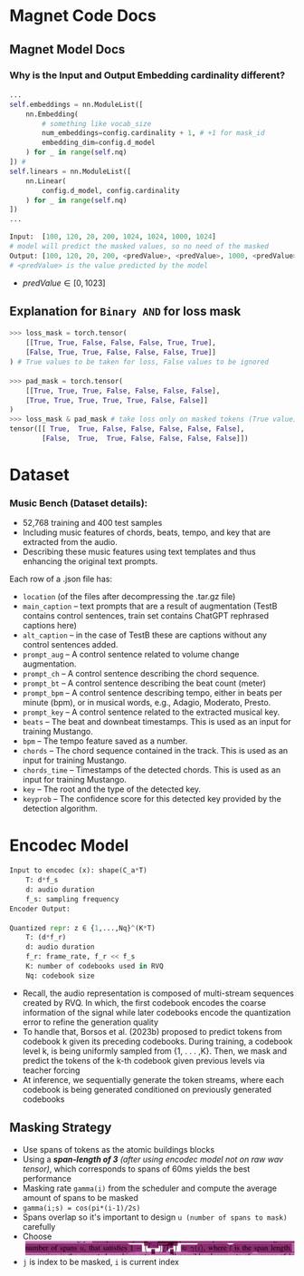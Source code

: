 # Magnet Code Docs

## Magnet Model Docs
### Why is the Input and Output Embedding cardinality different?
```python
...
self.embeddings = nn.ModuleList([
    nn.Embedding(
        # something like vocab_size
        num_embeddings=config.cardinality + 1, # +1 for mask_id
        embedding_dim=config.d_model
    ) for _ in range(self.nq)
]) # 
self.linears = nn.ModuleList([
    nn.Linear(
        config.d_model, config.cardinality
    ) for _ in range(self.nq)
])
...
```
```python
Input:  [100, 120, 20, 200, 1024, 1024, 1000, 1024]
# model will predict the masked values, so no need of the masked 
Output: [100, 120, 20, 200, <predValue>, <predValue>, 1000, <predValue>]
# <predValue> is the value predicted by the model 
```
* $predValue  \in [0, 1023]$


## Explanation for `Binary AND` for loss mask
```python
>>> loss_mask = torch.tensor(
    [[True, True, False, False, False, True, True],
    [False, True, True, False, False, False, True]]
) # True values to be taken for loss, False values to be ignored

>>> pad_mask = torch.tensor(
    [[True, True, True, False, False, False, False],
    [True, True, True, True, True, False, False]]
)
>>> loss_mask & pad_mask # take loss only on masked tokens (True value)
tensor([[ True,  True, False, False, False, False, False],
        [False,  True,  True, False, False, False, False]])
```

# Dataset
### Music Bench (Dataset details):
* 52,768 training and 400 test samples
* Including music features of chords, beats, tempo, and key that are extracted from the audio.
* Describing these music features using text templates and thus enhancing the original text prompts.

Each row of a .json file has:
* `location` (of the files after decompressing the .tar.gz file)
* `main_caption` – text prompts that are a result of augmentation (TestB contains control sentences, train set contains ChatGPT rephrased captions here)
* `alt_caption` – in the case of TestB these are captions without any control sentences added.
* `prompt_aug` – A control sentence related to volume change augmentation.
* `prompt_ch` – A control sentence describing the chord sequence.
* `prompt_bt` – A control sentence describing the beat count (meter)
* `prompt_bpm` – A control sentence describing tempo, either in beats per minute (bpm), or in musical words, e.g., Adagio, Moderato, Presto.
* `prompt_key` – A control sentence related to the extracted musical key.
* `beats` – The beat and downbeat timestamps. This is used as an input for training Mustango.
* `bpm` – The tempo feature saved as a number.
* `chords` – The chord sequence contained in the track. This is used as an input for training Mustango.
* `chords_time` – Timestamps of the detected chords. This is used as an input for training Mustango.
* `key` – The root and the type of the detected key.
* `keyprob` – The confidence score for this detected key provided by the detection algorithm.

# Encodec Model

```python
Input to encodec (x): shape(C_a*T)
    T: d*f_s
    d: audio duration
    f_s: sampling frequency
Encoder Output:
    
Quantized repr: z ∈ {1,...,Nq}^(K*T)
    T: (d*f_r)
    d: audio duration
    f_r: frame_rate, f_r << f_s
    K: number of codebooks used in RVQ
    Nq: codebook size
```

* Recall, the audio representation is composed of multi-stream sequences created by RVQ. In which, the first codebook encodes the coarse information of the signal while later codebooks encode the quantization error to refine the generation quality
* To handle that, Borsos et al. (2023b) proposed to predict tokens from codebook k given its preceding codebooks. During training, a codebook level k, is being uniformly sampled from {1, . . . ,K}. Then, we mask and predict the tokens of the k-th codebook given previous levels via teacher forcing
* At inference, we sequentially generate the token streams, where each codebook is being generated conditioned on previously generated codebooks

## Masking Strategy
* Use spans of tokens as the atomic buildings blocks
* Using a ***span-length of 3*** *(after using encodec model not on raw wav tensor)*, which corresponds to spans of 60ms yields the best performance
* Masking rate `gamma(i)` from the scheduler and compute the average amount of spans to be masked
* `gamma(i;s) = cos(pi*(i-1)/2s)`
* Spans overlap so it's important to design `u (number of spans to mask)` carefully
* Choose ![Screenshot from 2024-04-10 17-44-16.png](../images/masking_rate_formula.png)
* `j` is index to be masked, `i` is current index
